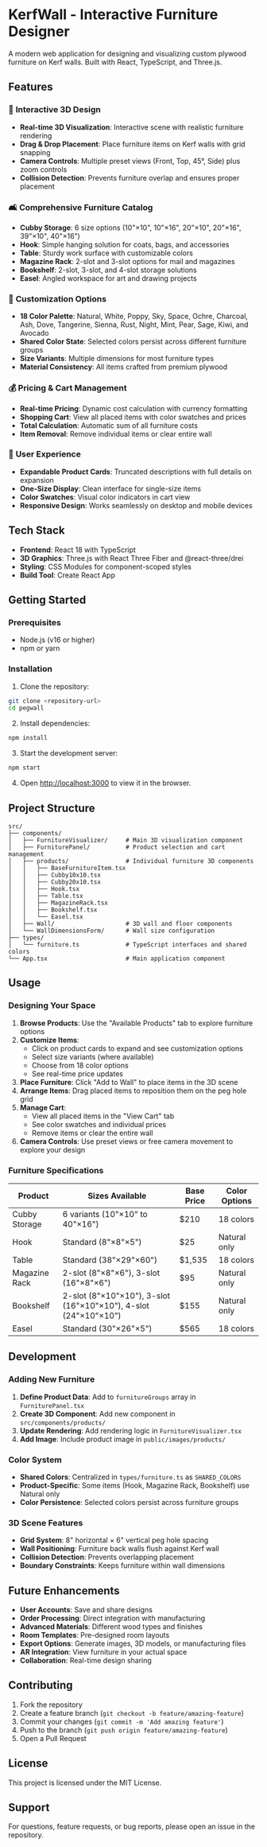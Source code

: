 # KerfWall - Interactive Furniture Designer

A modern web application for designing and visualizing custom plywood furniture on Kerf walls. Built with React, TypeScript, and Three.js.

## Features

### 🎨 **Interactive 3D Design**
- **Real-time 3D Visualization**: Interactive scene with realistic furniture rendering
- **Drag & Drop Placement**: Place furniture items on Kerf walls with grid snapping
- **Camera Controls**: Multiple preset views (Front, Top, 45°, Side) plus zoom controls
- **Collision Detection**: Prevents furniture overlap and ensures proper placement

### 🛋️ **Comprehensive Furniture Catalog**
- **Cubby Storage**: 6 size options (10"×10", 10"×16", 20"×10", 20"×16", 39"×10", 40"×16")
- **Hook**: Simple hanging solution for coats, bags, and accessories
- **Table**: Sturdy work surface with customizable colors
- **Magazine Rack**: 2-slot and 3-slot options for mail and magazines
- **Bookshelf**: 2-slot, 3-slot, and 4-slot storage solutions
- **Easel**: Angled workspace for art and drawing projects

### 🎨 **Customization Options**
- **18 Color Palette**: Natural, White, Poppy, Sky, Space, Ochre, Charcoal, Ash, Dove, Tangerine, Sienna, Rust, Night, Mint, Pear, Sage, Kiwi, and Avocado
- **Shared Color State**: Selected colors persist across different furniture groups
- **Size Variants**: Multiple dimensions for most furniture types
- **Material Consistency**: All items crafted from premium plywood

### 💰 **Pricing & Cart Management**
- **Real-time Pricing**: Dynamic cost calculation with currency formatting
- **Shopping Cart**: View all placed items with color swatches and prices
- **Total Calculation**: Automatic sum of all furniture costs
- **Item Removal**: Remove individual items or clear entire wall

### 🎯 **User Experience**
- **Expandable Product Cards**: Truncated descriptions with full details on expansion
- **One-Size Display**: Clean interface for single-size items
- **Color Swatches**: Visual color indicators in cart view
- **Responsive Design**: Works seamlessly on desktop and mobile devices

## Tech Stack

- **Frontend**: React 18 with TypeScript
- **3D Graphics**: Three.js with React Three Fiber and @react-three/drei
- **Styling**: CSS Modules for component-scoped styles
- **Build Tool**: Create React App

## Getting Started

### Prerequisites

- Node.js (v16 or higher)
- npm or yarn

### Installation

1. Clone the repository:
```bash
git clone <repository-url>
cd pegwall
```

2. Install dependencies:
```bash
npm install
```

3. Start the development server:
```bash
npm start
```

4. Open [http://localhost:3000](http://localhost:3000) to view it in the browser.

## Project Structure

```
src/
├── components/
│   ├── FurnitureVisualizer/     # Main 3D visualization component
│   ├── FurniturePanel/          # Product selection and cart management
│   ├── products/                # Individual furniture 3D components
│   │   ├── BaseFurnitureItem.tsx
│   │   ├── Cubby10x10.tsx
│   │   ├── Cubby20x10.tsx
│   │   ├── Hook.tsx
│   │   ├── Table.tsx
│   │   ├── MagazineRack.tsx
│   │   ├── Bookshelf.tsx
│   │   └── Easel.tsx
│   ├── Wall/                    # 3D wall and floor components
│   └── WallDimensionsForm/      # Wall size configuration
├── types/
│   └── furniture.ts             # TypeScript interfaces and shared colors
└── App.tsx                      # Main application component
```

## Usage

### **Designing Your Space**

1. **Browse Products**: Use the "Available Products" tab to explore furniture options
2. **Customize Items**: 
   - Click on product cards to expand and see customization options
   - Select size variants (where available)
   - Choose from 18 color options
   - See real-time price updates
3. **Place Furniture**: Click "Add to Wall" to place items in the 3D scene
4. **Arrange Items**: Drag placed items to reposition them on the peg hole grid
5. **Manage Cart**: 
   - View all placed items in the "View Cart" tab
   - See color swatches and individual prices
   - Remove items or clear the entire wall
6. **Camera Controls**: Use preset views or free camera movement to explore your design

### **Furniture Specifications**

| Product | Sizes Available | Base Price | Color Options |
|---------|----------------|------------|---------------|
| Cubby Storage | 6 variants (10"×10" to 40"×16") | $210 | 18 colors |
| Hook | Standard (8"×8"×5") | $25 | Natural only |
| Table | Standard (38"×29"×60") | $1,535 | 18 colors |
| Magazine Rack | 2-slot (8"×8"×6"), 3-slot (16"×8"×6") | $95 | Natural only |
| Bookshelf | 2-slot (8"×10"×10"), 3-slot (16"×10"×10"), 4-slot (24"×10"×10") | $155 | Natural only |
| Easel | Standard (30"×26"×5") | $565 | 18 colors |

## Development

### **Adding New Furniture**

1. **Define Product Data**: Add to `furnitureGroups` array in `FurniturePanel.tsx`
2. **Create 3D Component**: Add new component in `src/components/products/`
3. **Update Rendering**: Add rendering logic in `FurnitureVisualizer.tsx`
4. **Add Image**: Include product image in `public/images/products/`

### **Color System**

- **Shared Colors**: Centralized in `types/furniture.ts` as `SHARED_COLORS`
- **Product-Specific**: Some items (Hook, Magazine Rack, Bookshelf) use Natural only
- **Color Persistence**: Selected colors persist across furniture groups

### **3D Scene Features**

- **Grid System**: 8" horizontal × 6" vertical peg hole spacing
- **Wall Positioning**: Furniture back walls flush against Kerf wall
- **Collision Detection**: Prevents overlapping placement
- **Boundary Constraints**: Keeps furniture within wall dimensions

## Future Enhancements

- **User Accounts**: Save and share designs
- **Order Processing**: Direct integration with manufacturing
- **Advanced Materials**: Different wood types and finishes
- **Room Templates**: Pre-designed room layouts
- **Export Options**: Generate images, 3D models, or manufacturing files
- **AR Integration**: View furniture in your actual space
- **Collaboration**: Real-time design sharing

## Contributing

1. Fork the repository
2. Create a feature branch (`git checkout -b feature/amazing-feature`)
3. Commit your changes (`git commit -m 'Add amazing feature'`)
4. Push to the branch (`git push origin feature/amazing-feature`)
5. Open a Pull Request

## License

This project is licensed under the MIT License.

## Support

For questions, feature requests, or bug reports, please open an issue in the repository.
